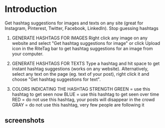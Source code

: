 # Introduction

Get hashtag suggestions for images and texts on any site (great for Instagram, Pinterest, Twitter, Facebook, LinkedIn).
Stop guessing hashtags

1) GENERATE HASHTAGS FOR IMAGES
Right click any image on any website and select "Get hashtag suggestions for image" or click Upload icon in the RiteTag bar to get hashtag suggestions for an image from your computer.

2) GENERATE HASHTAGS FOR TEXTS
Type a hashtag and hit space to get instant hashtag suggestions (works on any website). Alternatively, select any text on the page (eg. text of your post), right click it and choose "Get hashtag suggestions for text".

3) COLORS INDICATING THE HASHTAG STRENGTH
GREEN = use this hashtag to get seen now
BLUE = use this hashtag to get seen over time
RED = do not use this hashtag, your posts will disappear in the crowd
GRAY = do not use this hashtag, very few people are following it

## screenshots

